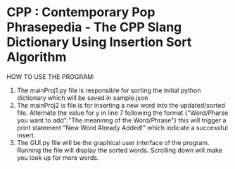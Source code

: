 # CPP : Contemporary Pop Phrasepedia - The CPP Slang Dictionary Using Insertion Sort Algorithm

HOW TO USE THE PROGRAM:

1. The mainProj1.py file is responsible for sorting the initial python dictionary which will be saved in sample.json
2. The mainProj2 is file is for inserting a new word into the updated/sorted file. Alternate the value for y in line 7 following the format {"Word/Pharse you want to add":"The meaninng of the Word/Phrase"} this will trigger a print statement "New Word Already Added!" which indicate a successful insert.
3. The GUI.py file will be the graphical user interface of the program. Running the file will display the sorted words. Scrolling down will make you look up for more words.

